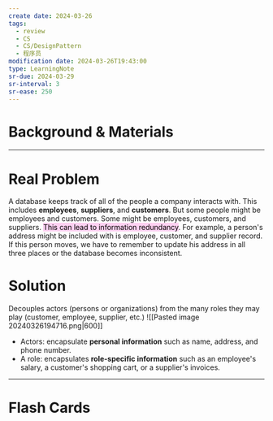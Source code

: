 ```yaml
---
create date: 2024-03-26
tags:
  - review
  - CS
  - CS/DesignPattern
  - 程序员
modification date: 2024-03-26T19:43:00
type: LearningNote
sr-due: 2024-03-29
sr-interval: 3
sr-ease: 250
---
```


# Background & Materials
---
# Real Problem
A database keeps track of all of the people a company interacts with. This includes **employees**, **suppliers**, and **customers**. But some people might be employees and customers. Some might be employees, customers, and suppliers. <mark style="background: #FFB8EBA6;">This can lead to information redundancy</mark>. For example, a person's address might be included with is employee, customer, and supplier record. If this person moves, we have to remember to update his address in all three places or the database becomes inconsistent.
# Solution
Decouples actors (persons or organizations) from the many roles they may play (customer, employee, supplier, etc.)
![[Pasted image 20240326194716.png|600]]
- Actors: encapsulate **personal information** such as name, address, and phone number.
- A role: encapsulates **role-specific information** such as an employee's salary, a customer's shopping cart, or a supplier's invoices.

---
# Flash Cards
